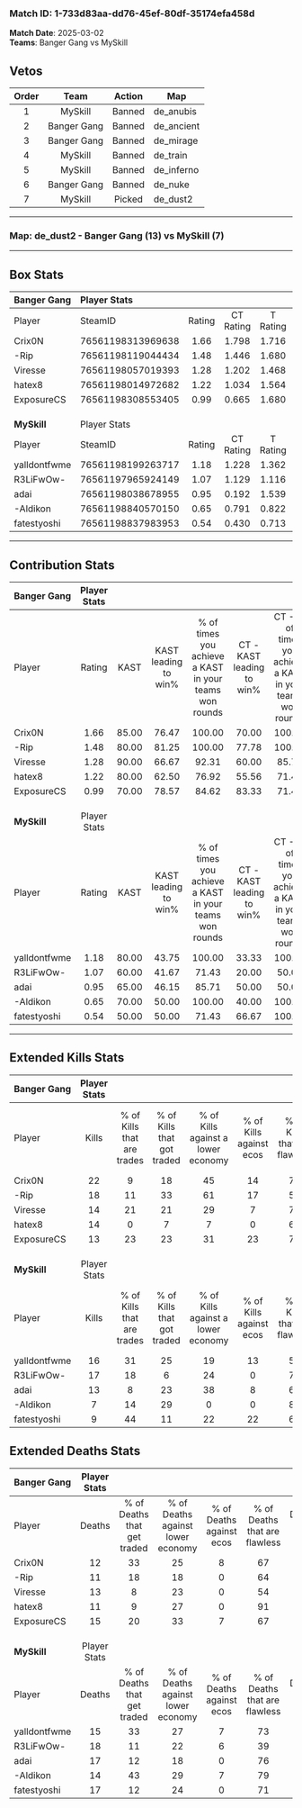 ### Match ID: 1-733d83aa-dd76-45ef-80df-35174efa458d  
**Match Date**: 2025-03-02  
**Teams**: Banger Gang vs MySkill  

## Vetos  

| Order | Team | Action | Map |
| :---: | :--: | :----: | --- |
| 1 | MySkill | Banned | de_anubis |
| 2 | Banger Gang | Banned | de_ancient |
| 3 | Banger Gang | Banned | de_mirage |
| 4 | MySkill | Banned | de_train |
| 5 | MySkill | Banned | de_inferno |
| 6 | Banger Gang | Banned | de_nuke |
| 7 | MySkill | Picked | de_dust2 |

---  

### **Map**: de_dust2 - Banger Gang (13) vs MySkill (7)  
---  

## Box Stats  

| **Banger Gang** | Player Stats      |        |           |          |       |      |       |         |        |      |     |
| :- | :- | :-: | :-: | :-: | :-: | :-: | :-: | :-: | :-: | :-: | :-: |
| Player          | SteamID           | Rating | CT Rating | T Rating | KAST  | ADR  | Kills | Assists | Deaths | K/D  | HS% |
| Crix0N          | 76561198313969638 |  1.66  |   1.798   |  1.716   | 85.00 | 99.8 |  22   |    5    |   12   | 1.83 | 63  |
| -Rip            | 76561198119044434 |  1.48  |   1.446   |  1.680   | 80.00 | 99.3 |  18   |    7    |   11   | 1.64 | 55  |
| Viresse         | 76561198057019393 |  1.28  |   1.202   |  1.468   | 90.00 | 81.2 |  14   |    9    |   13   | 1.08 | 35  |
| hatex8          | 76561198014972682 |  1.22  |   1.034   |  1.564   | 80.00 | 74.1 |  14   |    5    |   11   | 1.27 | 71  |
| ExposureCS      | 76561198308553405 |  0.99  |   0.665   |  1.680   | 70.00 | 70.9 |  13   |    6    |   15   | 0.87 | 53  |
|                 |                   |        |           |          |       |      |       |         |        |      |     |
|                 |                   |        |           |          |       |      |       |         |        |      |     |
|                 |                   |        |           |          |       |      |       |         |        |      |     |
| **MySkill**     | Player Stats      |        |           |          |       |      |       |         |        |      |     |
| Player          | SteamID           | Rating | CT Rating | T Rating | KAST  | ADR  | Kills | Assists | Deaths | K/D  | HS% |
| yalldontfwme    | 76561198199263717 |  1.18  |   1.228   |  1.362   | 80.00 | 71.3 |  16   |    2    |   15   | 1.07 | 56  |
| R3LiFwOw-       | 76561197965924149 |  1.07  |   1.129   |  1.116   | 60.00 | 93.3 |  17   |    3    |   18   | 0.94 | 52  |
| adai            | 76561198038678955 |  0.95  |   0.192   |  1.539   | 65.00 | 86.6 |  13   |    5    |   17   | 0.76 | 84  |
| -Aldikon        | 76561198840570150 |  0.65  |   0.791   |  0.822   | 70.00 | 41.6 |   7   |    3    |   14   | 0.50 | 57  |
| fatestyoshi     | 76561198837983953 |  0.54  |   0.430   |  0.713   | 50.00 | 54.1 |   9   |    1    |   17   | 0.53 | 66  |
---  

## Contribution Stats  

| **Banger Gang** | Player Stats |       |                      |                                                        |                           |                                                             |                          |                                                            |
| :- | :-: | :-: | :-: | :-: | :-: | :-: | :-: | :-: |
| Player          |    Rating    | KAST  | KAST leading to win% | % of times you achieve a KAST in your teams won rounds | CT - KAST leading to win% | CT - % of times you achieve a KAST in your teams won rounds | T - KAST leading to win% | T - % of times you achieve a KAST in your teams won rounds |
| Crix0N          |     1.66     | 85.00 |        76.47         |                         100.00                         |           70.00           |                           100.00                            |          85.71           |                           100.00                           |
| -Rip            |     1.48     | 80.00 |        81.25         |                         100.00                         |           77.78           |                           100.00                            |          85.71           |                           100.00                           |
| Viresse         |     1.28     | 90.00 |        66.67         |                         92.31                          |           60.00           |                            85.71                            |          75.00           |                           100.00                           |
| hatex8          |     1.22     | 80.00 |        62.50         |                         76.92                          |           55.56           |                            71.43                            |          71.43           |                           83.33                            |
| ExposureCS      |     0.99     | 70.00 |        78.57         |                         84.62                          |           83.33           |                            71.43                            |          75.00           |                           100.00                           |
|                 |              |       |                      |                                                        |                           |                                                             |                          |                                                            |
|                 |              |       |                      |                                                        |                           |                                                             |                          |                                                            |
|                 |              |       |                      |                                                        |                           |                                                             |                          |                                                            |
| **MySkill**     | Player Stats |       |                      |                                                        |                           |                                                             |                          |                                                            |
| Player          |    Rating    | KAST  | KAST leading to win% | % of times you achieve a KAST in your teams won rounds | CT - KAST leading to win% | CT - % of times you achieve a KAST in your teams won rounds | T - KAST leading to win% | T - % of times you achieve a KAST in your teams won rounds |
| yalldontfwme    |     1.18     | 80.00 |        43.75         |                         100.00                         |           33.33           |                           100.00                            |          50.00           |                           100.00                           |
| R3LiFwOw-       |     1.07     | 60.00 |        41.67         |                         71.43                          |           20.00           |                            50.00                            |          57.14           |                           80.00                            |
| adai            |     0.95     | 65.00 |        46.15         |                         85.71                          |           50.00           |                            50.00                            |          45.45           |                           100.00                           |
| -Aldikon        |     0.65     | 70.00 |        50.00         |                         100.00                         |           40.00           |                           100.00                            |          55.56           |                           100.00                           |
| fatestyoshi     |     0.54     | 50.00 |        50.00         |                         71.43                          |           66.67           |                           100.00                            |          42.86           |                           60.00                            |
---  

## Extended Kills Stats  

| **Banger Gang** | Player Stats |                            |                            |                                    |                         |                              |                                 |                                       |                    |           |
| :- | :-: | :-: | :-: | :-: | :-: | :-: | :-: | :-: | :-: | :-: |
| Player          |    Kills     | % of Kills that are trades | % of Kills that got traded | % of Kills against a lower economy | % of Kills against ecos | % of Kills that are flawless | % of Kills that are close duels | % of Kills that are assisted by flash | Pistol Round Kills | AWP Kills |
| Crix0N          |      22      |             9              |             18             |                 45                 |           14            |              73              |                0                |                   9                   |         0          |     0     |
| -Rip            |      18      |             11             |             33             |                 61                 |           17            |              50              |                6                |                  22                   |         1          |     0     |
| Viresse         |      14      |             21             |             21             |                 29                 |            7            |              71              |                7                |                   7                   |         3          |     2     |
| hatex8          |      14      |             0              |             7              |                 7                  |            0            |              64              |                7                |                   7                   |         1          |     0     |
| ExposureCS      |      13      |             23             |             23             |                 31                 |           23            |              77              |                8                |                  15                   |         1          |     0     |
|                 |              |                            |                            |                                    |                         |                              |                                 |                                       |                    |           |
|                 |              |                            |                            |                                    |                         |                              |                                 |                                       |                    |           |
|                 |              |                            |                            |                                    |                         |                              |                                 |                                       |                    |           |
| **MySkill**     | Player Stats |                            |                            |                                    |                         |                              |                                 |                                       |                    |           |
| Player          |    Kills     | % of Kills that are trades | % of Kills that got traded | % of Kills against a lower economy | % of Kills against ecos | % of Kills that are flawless | % of Kills that are close duels | % of Kills that are assisted by flash | Pistol Round Kills | AWP Kills |
| yalldontfwme    |      16      |             31             |             25             |                 19                 |           13            |              56              |               19                |                   0                   |         4          |     0     |
| R3LiFwOw-       |      17      |             18             |             6              |                 24                 |            0            |              71              |                6                |                   0                   |         1          |     0     |
| adai            |      13      |             8              |             23             |                 38                 |            8            |              69              |                8                |                   0                   |         3          |     0     |
| -Aldikon        |      7       |             14             |             29             |                 0                  |            0            |              86              |                0                |                   0                   |         2          |     1     |
| fatestyoshi     |      9       |             44             |             11             |                 22                 |           22            |              67              |                0                |                   0                   |         0          |     0     |
## Extended Deaths Stats  

| **Banger Gang** | Player Stats |                             |                                   |                          |                               |                            |                           |               |
| :- | :-: | :-: | :-: | :-: | :-: | :-: | :-: | :-: |
| Player          |    Deaths    | % of Deaths that get traded | % of Deaths against lower economy | % of Deaths against ecos | % of Deaths that are flawless | % of Deaths that are close | % of Deaths while blinded | Deaths to AWP |
| Crix0N          |      12      |             33              |                25                 |            8             |              67               |             0              |             0             |       0       |
| -Rip            |      11      |             18              |                18                 |            0             |              64               |             9              |             0             |       0       |
| Viresse         |      13      |              8              |                23                 |            0             |              54               |             8              |             0             |       0       |
| hatex8          |      11      |              9              |                27                 |            0             |              91               |             9              |             0             |       0       |
| ExposureCS      |      15      |             20              |                33                 |            7             |              67               |             13             |             0             |       1       |
|                 |              |                             |                                   |                          |                               |                            |                           |               |
|                 |              |                             |                                   |                          |                               |                            |                           |               |
|                 |              |                             |                                   |                          |                               |                            |                           |               |
| **MySkill**     | Player Stats |                             |                                   |                          |                               |                            |                           |               |
| Player          |    Deaths    | % of Deaths that get traded | % of Deaths against lower economy | % of Deaths against ecos | % of Deaths that are flawless | % of Deaths that are close | % of Deaths while blinded | Deaths to AWP |
| yalldontfwme    |      15      |             33              |                27                 |            7             |              73               |             0              |             7             |       0       |
| R3LiFwOw-       |      18      |             11              |                22                 |            6             |              39               |             11             |             6             |       1       |
| adai            |      17      |             12              |                18                 |            0             |              76               |             12             |            24             |       1       |
| -Aldikon        |      14      |             43              |                29                 |            7             |              79               |             0              |            14             |       0       |
| fatestyoshi     |      17      |             12              |                24                 |            0             |              71               |             0              |            12             |       0       |
